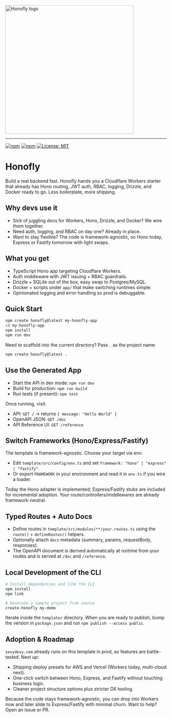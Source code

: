 <!-- <p align="center"> -->

<!-- </p> -->

<img src="https://pub-d2304ab3f09440e884e0b23b0e84a607.r2.dev/honofly.png" alt="Honofly logo" width="400">

<hr/>

[![npm](https://img.shields.io/npm/v/honofly)](https://www.npmjs.com/package/honofly)
[![npm](https://img.shields.io/npm/dm/honofly)](https://www.npmjs.com/package/honofly)
[![License: MIT](https://img.shields.io/badge/License-MIT-yellow.svg)](LICENSE)


# Honofly

Build a real backend fast. Honofly hands you a Cloudflare Workers starter that already has Hono routing, JWT auth, RBAC, logging, Drizzle, and Docker ready to go. Less boilerplate, more shipping.

## Why devs use it

- Sick of juggling docs for Workers, Hono, Drizzle, and Docker? We wire them together.
- Need auth, logging, and RBAC on day one? Already in place.
- Want to stay flexible? The code is framework-agnostic, so Hono today, Express or Fastify tomorrow with light swaps.

## What you get

- TypeScript Hono app targeting Cloudflare Workers.
- Auth middleware with JWT issuing + RBAC guardrails.
- Drizzle + SQLite out of the box, easy swap to Postgres/MySQL.
- Docker + scripts under `app/` that make switching runtimes simple.
- Opinionated logging and error handling so prod is debuggable.

## Quick Start

```bash
npm create honofly@latest my-honofly-app
cd my-honofly-app
npm install
npm run dev
```

Need to scaffold into the current directory? Pass `.` as the project name:

```bash
npm create honofly@latest .
```

## Use the Generated App

- Start the API in dev mode: `npm run dev`
- Build for production: `npm run build`
- Run tests (if present): `npm test`

Once running, visit:
- API: `GET /` → returns `{ message: "Hello World" }`
- OpenAPI JSON: `GET /doc`
- API Reference UI: `GET /reference`

## Switch Frameworks (Hono/Express/Fastify)

The template is framework-agnostic. Choose your target via env:

- Edit `template/src/config/env.ts` and set `framework: "hono" | "express" | "fastify"`.
- Or export `FRAMEWORK` in your environment and read it in `env.ts` if you wire a loader.

Today the Hono adapter is implemented; Express/Fastify stubs are included for incremental adoption. Your route/controllers/middlewares are already framework-neutral.

## Typed Routes + Auto Docs

- Define routes in `template/src/modules/**/your.routes.ts` using the `route()` + `defineRoutes()` helpers.
- Optionally attach `docs` metadata (summary, params, requestBody, responses).
- The OpenAPI document is derived automatically at runtime from your routes and is served at `/doc` and `/reference`.

## Local Development of the CLI

```bash
# Install dependencies and link the CLI
npm install
npm link

# Generate a sample project from source
create-honofly my-demo
```

Iterate inside the `template/` directory. When you are ready to publish, bump the version in `package.json` and run `npm publish --access public`.

## Adoption & Roadmap

`sevydevy.com` already runs on this template in prod, so features are battle-tested. Next up:

- Shipping deploy presets for AWS and Vercel (Workers today, multi-cloud next).
- One-click switch between Hono, Express, and Fastify without touching business logic.
- Cleaner project structure options plus stricter DX tooling.

Because the code stays framework-agnostic, you can drop into Workers now and later slide to Express/Fastify with minimal churn. Want to help? Open an issue or PR.
